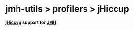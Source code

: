 jmh-utils > profilers > jHiccup
=====================

**[jHiccup](http://www.azulsystems.com/jHiccup) support for [JMH](http://openjdk.java.net/projects/code-tools/jmh)**.

